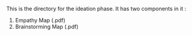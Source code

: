 This is the directory for the ideation phase. It has two components in it :
1. Empathy Map (.pdf)
2. Brainstorming Map (.pdf)
